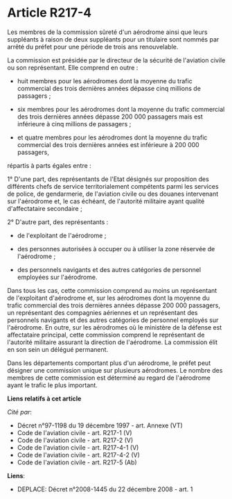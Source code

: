 # Article R217-4

Les membres de la commission sûreté d'un aérodrome ainsi que leurs suppléants à raison de deux suppléants pour un titulaire
sont nommés par arrêté du préfet pour une période de trois ans renouvelable. 

La commission est présidée par                le directeur de la sécurité de l'aviation civile ou son représentant. Elle
comprend en outre :

- huit membres pour les aérodromes dont la moyenne du trafic commercial des trois dernières années dépasse cinq millions de
passagers ;

- six membres pour les aérodromes dont la moyenne du trafic commercial des trois dernières années dépasse 200 000 passagers
mais est inférieure à cinq millions de passagers ;

- et quatre membres pour les aérodromes dont la moyenne du trafic commercial des trois dernières années est inférieure à 200
000 passagers, 

répartis à parts égales entre : 

1° D'une part, des représentants de l'Etat désignés sur proposition des différents chefs de service territorialement
compétents parmi les services de police, de gendarmerie, de l'aviation civile ou des douanes intervenant sur l'aérodrome et,
le cas échéant, de l'autorité militaire ayant qualité d'affectataire secondaire ; 

2° D'autre part, des représentants :

- de l'exploitant de l'aérodrome ;

- des personnes autorisées à occuper ou à utiliser la zone réservée de l'aérodrome ;

- des personnels navigants et des autres catégories de personnel employées sur l'aérodrome. 

Dans tous les cas, cette commission comprend au moins un représentant de l'exploitant d'aérodrome et, sur les aérodromes dont
la moyenne du trafic commercial des trois dernières années dépasse 200 000 passagers, un représentant des compagnies
aériennes et un représentant des personnels navigants et des autres catégories de personnel employés sur l'aérodrome. En
outre, sur les aérodromes où le ministère de la défense est affectataire principal, cette commission comprend le représentant
de l'autorité militaire assurant la direction de l'aérodrome. La commission élit en son sein un délégué permanent. 

Dans les départements comportant plus d'un aérodrome, le préfet peut désigner une commission unique sur plusieurs aérodromes.
Le nombre des membres de cette commission est déterminé au regard de l'aérodrome ayant le trafic le plus important.

**Liens relatifs à cet article**

_Cité par_:

  - Décret n°97-1198 du 19 décembre 1997 - art. Annexe (VT)
  - Code de l'aviation civile - art. R217-1 (V)
  - Code de l'aviation civile - art. R217-2 (V)
  - Code de l'aviation civile - art. R217-4-1 (V)
  - Code de l'aviation civile - art. R217-4-2 (V)
  - Code de l'aviation civile - art. R217-5 (Ab)

**Liens**:

  - DEPLACE: Décret n°2008-1445 du 22 décembre 2008 - art. 1
